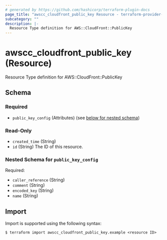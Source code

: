 ```yaml
---
# generated by https://github.com/hashicorp/terraform-plugin-docs
page_title: "awscc_cloudfront_public_key Resource - terraform-provider-awscc"
subcategory: ""
description: |-
  Resource Type definition for AWS::CloudFront::PublicKey
---
```


# awscc_cloudfront_public_key (Resource)

Resource Type definition for AWS::CloudFront::PublicKey



<!-- schema generated by tfplugindocs -->
## Schema

### Required

- `public_key_config` (Attributes) (see [below for nested schema](#nestedatt--public_key_config))

### Read-Only

- `created_time` (String)
- `id` (String) The ID of this resource.

<a id="nestedatt--public_key_config"></a>
### Nested Schema for `public_key_config`

Required:

- `caller_reference` (String)
- `comment` (String)
- `encoded_key` (String)
- `name` (String)

## Import

Import is supported using the following syntax:

```shell
$ terraform import awscc_cloudfront_public_key.example <resource ID>
```
